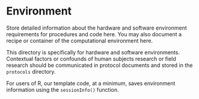 # Environment

Store detailed information about the hardware and software environment requirements for procedures and code here. You may also document a recipe or container of the computational environment here.

This directory is specifically for hardware and software environments.
Contextual factors or confounds of human subjects research or field research should be communicated in protocol documents and stored in the `protocols` directory.

For users of R, our template code, at a minimum, saves environment information using the `sessionInfo()` function.
